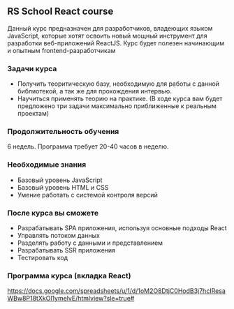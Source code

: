 ## RS School React course

Данный курс предназначен для разработчиков, владеющих языком JavaScript, которые хотят освоить новый мощный инструмент для разработки веб-приложений ReactJS.
Курс будет полезен начинающим и опытным frontend-разработчикам

### Задачи курса

- Получить теоритическую базу, необходимую для работы с данной библиотекой, а так же для прохождения интервью.
- Научиться применять теорию на практике. (В ходе курса вам будет предложено три задачи максимально приближенные к реальным проектам)

### Продолжительность обучения

6 недель. Программа требует 20-40 часов в неделю.

### Необходимые знания 

- Базовый уровень JavaScript
- Базовый уровень HTML и CSS
- Умение работать с системой контроля версий

### После курса вы сможете

 - Разрабатывать SPA приложения, используя основные подходы React
 - Управлять потоком данных
 - Разделять работу с данными и представлением
 - Разрабатывать SSR приложения
 - Тестировать код

### Программа курса (вкладка React)

https://docs.google.com/spreadsheets/u/1/d/1oM2O8DtjC0HodB3j7hcIResaWBw8P18tXkOl1ymelvE/htmlview?sle=true#

